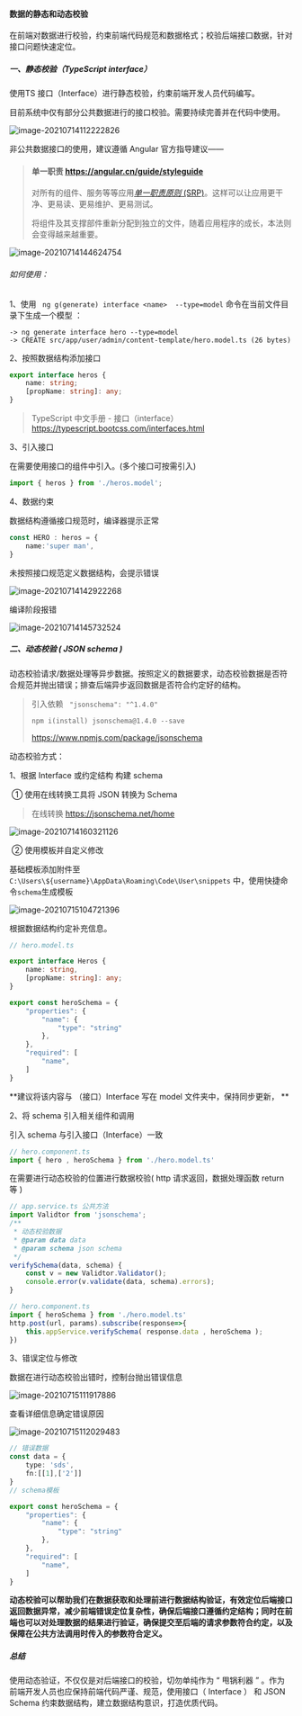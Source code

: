 #### 数据的静态和动态校验

在前端对数据进行校验，约束前端代码规范和数据格式；校验后端接口数据，针对接口问题快速定位。

##### 一、静态校验（TypeScript interface）
使用TS 接口（Interface）进行静态校验，约束前端开发人员代码编写。

目前系统中仅有部分公共数据进行的接口校验。需要持续完善并在代码中使用。

![image-20210714112222826](.\typora-user-images\image-20210714112222826.png)

非公共数据接口的使用，建议遵循 Angular 官方指导建议——

> #### 单一职责   https://angular.cn/guide/styleguide
> 对所有的组件、服务等等应用[*单一职责原则* (SRP)](https://wikipedia.org/wiki/Single_responsibility_principle)。这样可以让应用更干净、更易读、更易维护、更易测试。
>
> 将组件及其支撑部件重新分配到独立的文件，随着应用程序的成长，本法则会变得越来越重要。

![image-20210714144624754](.\typora-user-images\image-20210714144624754.png)

###### 如何使用：

1、使用 ` ng g(generate) interface <name>  --type=model` 命令在当前文件目录下生成一个模型 ：

```
-> ng generate interface hero --type=model
-> CREATE src/app/user/admin/content-template/hero.model.ts (26 bytes)
```

2、按照数据结构添加接口

```typescript
export interface heros {
    name: string;
    [propName: string]: any;
}
```

> TypeScript 中文手册 - 接口（interface）https://typescript.bootcss.com/interfaces.html

3、引入接口

在需要使用接口的组件中引入。(多个接口可按需引入)

```typescript
import { heros } from './heros.model';
```

4、数据约束

数据结构遵循接口规范时，编译器提示正常

```typescript
const HERO : heros = {
    name:'super man',
}
```

未按照接口规范定义数据结构，会提示错误

![image-20210714142922268](.\typora-user-images\image-20210714142922268.png)

编译阶段报错

![image-20210714145732524](.\typora-user-images\image-20210714145732524.png)

##### 二、动态校验 ( JSON schema )

动态校验请求/数据处理等异步数据。按照定义的数据要求，动态校验数据是否符合规范并抛出错误；排查后端异步返回数据是否符合约定好的结构。

> 引入依赖 ` "jsonschema": "^1.4.0"`
>
> ```
> npm i(install) jsonschema@1.4.0 --save
> ```
>
> https://www.npmjs.com/package/jsonschema

动态校验方式：

1、根据 Interface 或约定结构 构建 schema 

​	① 使用在线转换工具将 JSON 转换为 Schema

> 在线转换 https://jsonschema.net/home

![image-20210714160321126](.\typora-user-images\image-20210714160321126.png)

​	② 使用模板并自定义修改

基础模板添加附件至` C:\Users\${username}\AppData\Roaming\Code\User\snippets` 中，使用快捷命令`schema`生成模板

![image-20210715104721396](.\typora-user-images\image-20210715104721396.png)

根据数据结构约定补充信息。

```typescript
// hero.model.ts

export interface Heros {
    name: string,
    [propName: string]: any;
}

export const heroSchema = {
    "properties": {
        "name": {
            "type": "string"
        },
    },
    "required": [
        "name",
    ]
}

```

**建议将该内容与 （接口）Interface 写在 model 文件夹中，保持同步更新， **

2、将 schema 引入相关组件和调用

引入 schema 与引入接口（Interface）一致

```typescript
// hero.component.ts
import { hero , heroSchema } from './hero.model.ts'
```

在需要进行动态校验的位置进行数据校验( http 请求返回，数据处理函数 return 等 )

```typescript
// app.service.ts 公共方法
import Validtor from 'jsonschema';
/**
 * 动态校验数据
 * @param data data
 * @param schema json schema
 */
verifySchema(data, schema) {
    const v = new Validtor.Validator();
    console.error(v.validate(data, schema).errors);
}

// hero.component.ts
import { heroSchema } from './hero.model.ts'
http.post(url, params).subscribe(response=>{
	this.appService.verifySchema( response.data , heroSchema );
})
```

3、错误定位与修改

数据在进行动态校验出错时，控制台抛出错误信息

![image-20210715111917886](.\typora-user-images\image-20210715111917886.png)

查看详细信息确定错误原因

![image-20210715112029483](.\typora-user-images\image-20210715112029483.png)

```typescript
// 错误数据
const data = {
    type: 'sds',
    fn:[[1],['2']]
}
// schema模板

export const heroSchema = {
    "properties": {
        "name": {
            "type": "string"
        },
    },
    "required": [
        "name",
    ]
}
```



**动态校验可以帮助我们在数据获取和处理前进行数据结构验证，有效定位后端接口返回数据异常，减少前端错误定位复杂性，确保后端接口遵循约定结构；同时在前端也可以对处理数据的结果进行验证，确保提交至后端的请求参数符合约定，以及保障在公共方法调用时传入的参数符合定义。**



##### 总结

使用动态验证，不仅仅是对后端接口的校验，切勿单纯作为 “ 甩锅利器 ” 。作为前端开发人员也应保持前端代码严谨、规范，使用接口（ Interface ） 和 JSON Schema 约束数据结构，建立数据结构意识，打造优质代码。